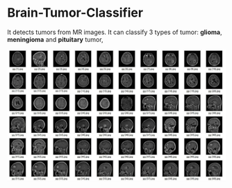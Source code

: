 # Brain-Tumor-Classifier
It detects tumors from MR images. It can classify 3 types of tumor: **glioma**, **meningioma** and **pituitary** tumor,

<img src="brain-data.jpg">
